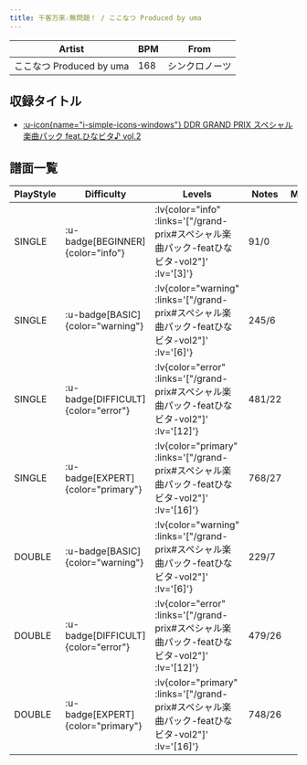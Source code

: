 ```yaml
---
title: 千客万来☆無問題！ / ここなつ Produced by uma
---
```


|Artist|BPM|From|
|------|---|----|
|ここなつ Produced by uma|168|シンクロノーツ|

## 収録タイトル

- [ :u-icon{name="i-simple-icons-windows"} DDR GRAND PRIX スペシャル楽曲パック feat.ひなビタ♪ vol.2](/grand-prix#スペシャル楽曲パック-featひなビタ-vol2)

## 譜面一覧

|PlayStyle|Difficulty|Levels|Notes|Movie|
|---------|----------|------|-----|-----|
|SINGLE| :u-badge[BEGINNER]{color="info"} | :lv{color="info" :links='["/grand-prix#スペシャル楽曲パック-featひなビタ-vol2"]' :lv='[3]'} |91/0||
|SINGLE| :u-badge[BASIC]{color="warning"} | :lv{color="warning" :links='["/grand-prix#スペシャル楽曲パック-featひなビタ-vol2"]' :lv='[6]'} |245/6||
|SINGLE| :u-badge[DIFFICULT]{color="error"} | :lv{color="error" :links='["/grand-prix#スペシャル楽曲パック-featひなビタ-vol2"]' :lv='[12]'} |481/22||
|SINGLE| :u-badge[EXPERT]{color="primary"} | :lv{color="primary" :links='["/grand-prix#スペシャル楽曲パック-featひなビタ-vol2"]' :lv='[16]'} |768/27||
|DOUBLE| :u-badge[BASIC]{color="warning"} | :lv{color="warning" :links='["/grand-prix#スペシャル楽曲パック-featひなビタ-vol2"]' :lv='[6]'} |229/7||
|DOUBLE| :u-badge[DIFFICULT]{color="error"} | :lv{color="error" :links='["/grand-prix#スペシャル楽曲パック-featひなビタ-vol2"]' :lv='[12]'} |479/26||
|DOUBLE| :u-badge[EXPERT]{color="primary"} | :lv{color="primary" :links='["/grand-prix#スペシャル楽曲パック-featひなビタ-vol2"]' :lv='[16]'} |748/26||
